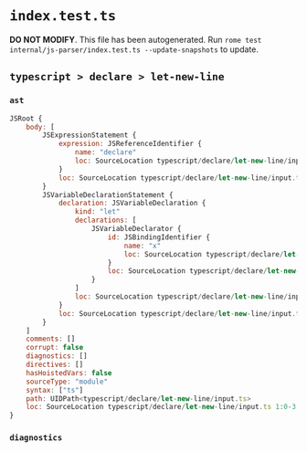 # `index.test.ts`

**DO NOT MODIFY**. This file has been autogenerated. Run `rome test internal/js-parser/index.test.ts --update-snapshots` to update.

## `typescript > declare > let-new-line`

### `ast`

```javascript
JSRoot {
	body: [
		JSExpressionStatement {
			expression: JSReferenceIdentifier {
				name: "declare"
				loc: SourceLocation typescript/declare/let-new-line/input.ts 1:0-1:7 (declare)
			}
			loc: SourceLocation typescript/declare/let-new-line/input.ts 1:0-1:7
		}
		JSVariableDeclarationStatement {
			declaration: JSVariableDeclaration {
				kind: "let"
				declarations: [
					JSVariableDeclarator {
						id: JSBindingIdentifier {
							name: "x"
							loc: SourceLocation typescript/declare/let-new-line/input.ts 2:4-2:5 (x)
						}
						loc: SourceLocation typescript/declare/let-new-line/input.ts 2:4-2:5
					}
				]
				loc: SourceLocation typescript/declare/let-new-line/input.ts 2:0-2:6
			}
			loc: SourceLocation typescript/declare/let-new-line/input.ts 2:0-2:6
		}
	]
	comments: []
	corrupt: false
	diagnostics: []
	directives: []
	hasHoistedVars: false
	sourceType: "module"
	syntax: ["ts"]
	path: UIDPath<typescript/declare/let-new-line/input.ts>
	loc: SourceLocation typescript/declare/let-new-line/input.ts 1:0-3:0
}
```

### `diagnostics`

```

```
